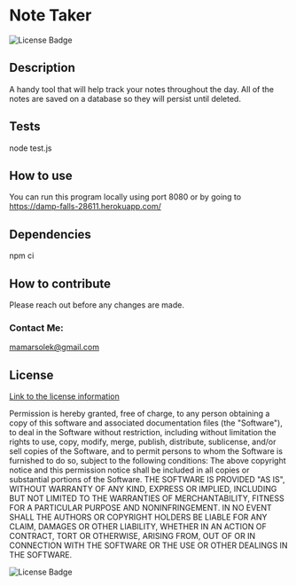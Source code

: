 # Note Taker 

![License Badge](https://img.shields.io/badge/license-MIT-lightgrey.svg)

## Description
A handy tool that will help track your notes throughout the day. All of the notes are saved on a database so they will persist until deleted. 

## Tests
node test.js

## How to use
You can run this program locally using port 8080 or by going to https://damp-falls-28611.herokuapp.com/

## Dependencies
npm ci

## How to contribute
Please reach out before any changes are made. 

### Contact Me:
mamarsolek@gmail.com 




## License
[Link to the license information](https://opensource.org/licenses/MIT)

Permission is hereby granted, free of charge, to any person obtaining a copy of this software and associated documentation files (the "Software"), to deal in the Software without restriction, including without limitation the rights to use, copy, modify, merge, publish, distribute, sublicense, and/or sell copies of the Software, and to permit persons to whom the Software is furnished to do so, subject to the following conditions: 
The above copyright notice and this permission notice shall be included in all copies or substantial portions of the Software. 
 THE SOFTWARE IS PROVIDED "AS IS", WITHOUT WARRANTY OF ANY KIND, EXPRESS OR IMPLIED, INCLUDING BUT NOT LIMITED TO THE WARRANTIES OF MERCHANTABILITY, FITNESS FOR A PARTICULAR PURPOSE AND NONINFRINGEMENT. IN NO EVENT SHALL THE AUTHORS OR COPYRIGHT HOLDERS BE LIABLE FOR ANY CLAIM, DAMAGES OR OTHER LIABILITY, WHETHER IN AN ACTION OF CONTRACT, TORT OR OTHERWISE, ARISING FROM, OUT OF OR IN CONNECTION WITH THE SOFTWARE OR THE USE OR OTHER DEALINGS IN THE SOFTWARE.

![License Badge](https://img.shields.io/badge/license-MIT-lightgrey.svg)
